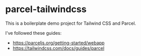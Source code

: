 # parcel-tailwindcss
This is a boilerplate demo project for Tailwind CSS and Parcel.

I've followed these guides: 
- https://parceljs.org/getting-started/webapp
- https://tailwindcss.com/docs/guides/parcel
